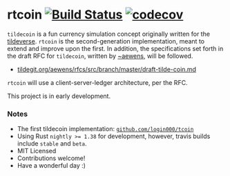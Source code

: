 # rtcoin [![Build Status](https://travis-ci.com/tildecoin/rtcoin.svg?branch=master)](https://travis-ci.com/tildecoin/rtcoin) [![codecov](https://codecov.io/gh/tildecoin/rtcoin/branch/master/graph/badge.svg)](https://codecov.io/gh/tildecoin/rtcoin)

`tildecoin` is a fun currency simulation concept originally written for the [tildeverse](https://tildeverse.org).
`rtcoin` is the second-generation implementation, meant to extend and improve upon
the first. In addition, the specifications set forth in the
draft RFC for `tildecoin`, written by [~aewens](https://github.com/aewens), will be followed.
* [tildegit.org/aewens/rfcs/src/branch/master/draft-tilde-coin.md](https://tildegit.org/aewens/rfcs/src/branch/master/draft-tilde-coin.md)

`rtcoin` will use a client-server-ledger architecture, per the RFC.

This project is in early development. 

### Notes

* The first tildecoin implementation: [`github.com/login000/tcoin`](https://github.com/login000/tcoin)
* Using Rust `nightly >= 1.38` for development, however, travis builds include `stable` and `beta`.
* MIT Licensed
* Contributions welcome!
* Have a wonderful day :)
